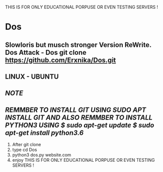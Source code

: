 
THIS IS FOR ONLY EDUCATIONAL PORPUSE OR EVEN TESTING SERVERS !
# Dos
Slowloris but musch stronger Version ReWrite. Dos Attack - Dos
git clone https://github.com/Erxnika/Dos.git
--------------------------------------------------------------
LINUX - UBUNTU 
--------------------------------------------------------------
_NOTE_ 
--------------------------------------------------------------
_REMMBER TO INSTALL GIT USING SUDO APT INSTALL GIT
AND ALSO REMMBER TO INSTALL PYTHON3 USING
$ sudo apt-get update
$ sudo apt-get install python3.6_
--------------------------------------------------------------
1. After git clone 
2. type cd Dos
3. python3 dos.py website.com
4. enjoy
THIS IS FOR ONLY EDUCATIONAL PORPUSE OR EVEN TESTING SERVERS !
